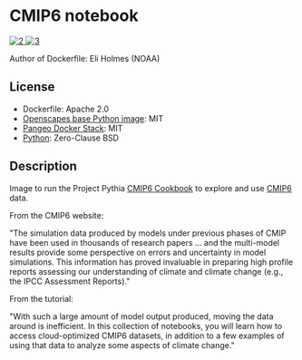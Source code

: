 [2]: <https://ghcr-badge.egpl.dev/nmfs-opensci/container-images%2Fcmip6-cookbook/latest_tag?color=%2344cc11&ignore=&label=version&trim=>
[3]: <https://ghcr-badge.egpl.dev/nmfs-opensci/container-images%2Fcmip6-cookbook/size?color=%2344cc11&tag=latest&label=image+size&trim=>

# CMIP6 notebook

[![2] ![3]](https://github.com/nmfs-opensci/container-images/pkgs/container/cmip6-cookbook)

Author of Dockerfile: Eli Holmes (NOAA)

## License

* Dockerfile: Apache 2.0
* [Openscapes base Python image](https://github.com/nasa-openscapes/corn): MIT
* [Pangeo Docker Stack](https://github.com/pangeo-data/pangeo-docker-images): MIT
* [Python](https://docs.python.org/3/license.html): Zero-Clause BSD

## Description

Image to run the Project Pythia [CMIP6 Cookbook](https://projectpythia.org/cmip6-cookbook/README.html) to explore and use [CMIP6](https://esgf-node.llnl.gov/projects/cmip6/) data.

From the CMIP6 website:

"The simulation data produced by models under previous phases of CMIP have been used in thousands of research papers … and the multi-model results provide some perspective on errors and uncertainty in model simulations. This information has proved invaluable in preparing high profile reports assessing our understanding of climate and climate change (e.g., the IPCC Assessment Reports)."

From the tutorial:

"With such a large amount of model output produced, moving the data around is inefficient. In this collection of notebooks, you will learn how to access cloud-optimized CMIP6 datasets, in addition to a few examples of using that data to analyze some aspects of climate change."
